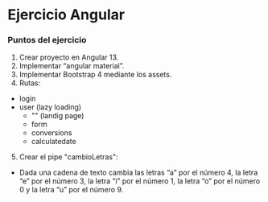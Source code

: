 # Ejercicio Angular

### Puntos del ejercicio

1. Crear proyecto en Angular 13.
2. Implementar “angular material”.
3. Implementar Bootstrap 4 mediante los assets.
4. Rutas:
- login
- user (lazy loading)
  + "" (landig page)
  + form
  + conversions
  + calculatedate
5. Crear el pipe "cambioLetras": 
- Dada una cadena de texto cambia las letras “a” por el número 4, la letra “e” por el número 3, la letra “i” por el número 1, la letra “o” por el número 0 y la letra “u” por el número 9.
